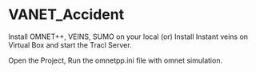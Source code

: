 # VANET_Accident
Install OMNET++, VEINS, SUMO on your local (or)
Install Instant veins on Virtual Box and start the Tracl Server.

Open the Project, Run the omnetpp.ini file with omnet simulation.
